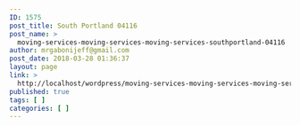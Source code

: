 ```yaml
---
ID: 1575
post_title: South Portland 04116
post_name: >
  moving-services-moving-services-moving-services-southportland-04116
author: mrgabonijeff@gmail.com
post_date: 2018-03-28 01:36:37
layout: page
link: >
  http://localhost/wordpress/moving-services-moving-services-moving-services-southportland-04116/
published: true
tags: [ ]
categories: [ ]
---
```

